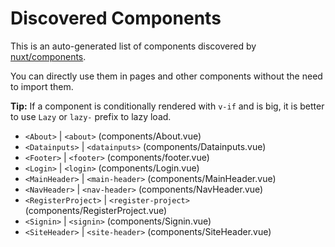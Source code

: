 # Discovered Components

This is an auto-generated list of components discovered by [nuxt/components](https://github.com/nuxt/components).

You can directly use them in pages and other components without the need to import them.

**Tip:** If a component is conditionally rendered with `v-if` and is big, it is better to use `Lazy` or `lazy-` prefix to lazy load.

- `<About>` | `<about>` (components/About.vue)
- `<Datainputs>` | `<datainputs>` (components/Datainputs.vue)
- `<Footer>` | `<footer>` (components/footer.vue)
- `<Login>` | `<login>` (components/Login.vue)
- `<MainHeader>` | `<main-header>` (components/MainHeader.vue)
- `<NavHeader>` | `<nav-header>` (components/NavHeader.vue)
- `<RegisterProject>` | `<register-project>` (components/RegisterProject.vue)
- `<Signin>` | `<signin>` (components/Signin.vue)
- `<SiteHeader>` | `<site-header>` (components/SiteHeader.vue)
